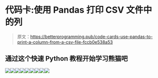 # 代码卡:使用 Pandas 打印 CSV 文件中的列

> 原文：<https://betterprogramming.pub/code-cards-use-pandas-to-print-a-column-from-a-csv-file-fccb0e538a53>

## 通过这个快速 Python 教程开始学习熊猫吧

![](img/302a05a91076e963dbd7b596eb00b089.png)![](img/d4a34493316ee5de94220dceb315eabb.png)![](img/4671edbece3e7397c60df3e69f8b219c.png)![](img/0303db372cbf9fc8d1d334a436ca4524.png)![](img/dc0221ed33086fe10ee082ea9c1146b7.png)![](img/9895e7a9a0989150987ebcca6bb94288.png)![](img/4d568b9520e7e16c3aa735a4d68b3a28.png)![](img/5925eb6bc7f26be753c650893419adcb.png)![](img/f24d192bae1c6a2331cd4cafa0cd3d57.png)